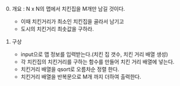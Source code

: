 0. 개요 : N x N의 맵에서 치킨집을 M개만 남길 것이다.
    - 이때 치킨거리가 최소인 치킨집을 골라서 남기고
    - 도시의 치킨거리 최솟값을 구하라.

1. 구상
    - input으로 맵 정보를 입력받는다.(치킨 집 갯수, 치킨 거리 배열 생성)
    - 각 치킨집의 치킨거리를 구하는 함수를 만들어 치킨 거리 배열에 넣는다.
    - 치킨거리 배열을 qsort로 오름차순 정렬 한다.
    - 치킨거리 배열을 반복문으로 M개 까지 더하여 출력한다.
